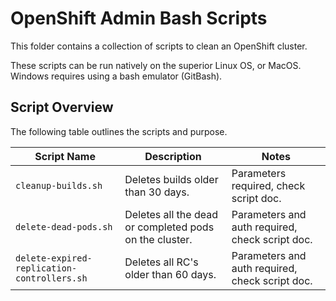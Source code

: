# OpenShift Admin Bash Scripts

This folder contains a collection of scripts to clean an OpenShift cluster.

These scripts can be run natively on the superior Linux OS, or MacOS.  Windows requires using a bash emulator (GitBash).

## Script Overview

The following table outlines the scripts and purpose.

Script Name | Description | Notes
--- | --- | ---
`cleanup-builds.sh` | Deletes builds older than 30 days. | Parameters required, check script doc.
`delete-dead-pods.sh` | Deletes all the dead or completed pods on the cluster. | Parameters and auth required, check script doc.
`delete-expired-replication-controllers.sh` | Deletes all RC's older than 60 days. | Parameters and auth required, check script doc.
